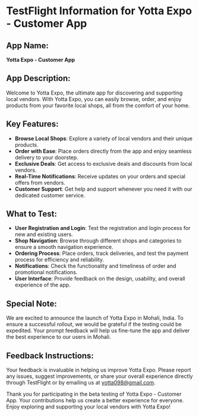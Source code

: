 # TestFlight Information for Yotta Expo - Customer App

## App Name:
**Yotta Expo - Customer App**

## App Description:
Welcome to Yotta Expo, the ultimate app for discovering and supporting local vendors. With Yotta Expo, you can easily browse, order, and enjoy products from your favorite local shops, all from the comfort of your home.

## Key Features:
- **Browse Local Shops**: Explore a variety of local vendors and their unique products.
- **Order with Ease**: Place orders directly from the app and enjoy seamless delivery to your doorstep.
- **Exclusive Deals**: Get access to exclusive deals and discounts from local vendors.
- **Real-Time Notifications**: Receive updates on your orders and special offers from vendors.
- **Customer Support**: Get help and support whenever you need it with our dedicated customer service.

## What to Test:
- **User Registration and Login**: Test the registration and login process for new and existing users.
- **Shop Navigation**: Browse through different shops and categories to ensure a smooth navigation experience.
- **Ordering Process**: Place orders, track deliveries, and test the payment process for efficiency and reliability.
- **Notifications**: Check the functionality and timeliness of order and promotional notifications.
- **User Interface**: Provide feedback on the design, usability, and overall experience of the app.

## Special Note:
We are excited to announce the launch of Yotta Expo in Mohali, India. To ensure a successful rollout, we would be grateful if the testing could be expedited. Your prompt feedback will help us fine-tune the app and deliver the best experience to our users in Mohali.

## Feedback Instructions:
Your feedback is invaluable in helping us improve Yotta Expo. Please report any issues, suggest improvements, or share your overall experience directly through TestFlight or by emailing us at yotta098@gmail.com.

Thank you for participating in the beta testing of Yotta Expo - Customer App. Your contributions help us create a better experience for everyone. Enjoy exploring and supporting your local vendors with Yotta Expo!
